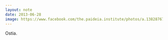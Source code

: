 ```yaml
---
layout: note
date: 2013-06-28
image: https://www.facebook.com/the.paideia.institute/photos/a.138287679571974/526238104110261/?type=3&__cft__[0]=AZWazckL5aUG6_rmPSvvzuVrRwSTPYa_mvduVdtRT05Kity0Hs2Bg3dZitsIxWItl4vHfTQBmsvERaZ1e_LdMWLof6YbZodh1qOzEmkwQ56XhRla8aDJyOPRXG5OhzptSeHn_hv1Q2xIiNSu39-CIvmwrMp6GC4wAPFhWN9Sr_WsMg&__tn__=EH-R
---
```


Ostia.
